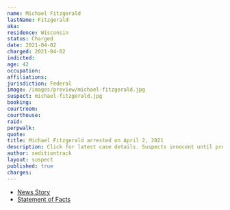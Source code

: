 ```yaml
---
name: Michael Fitzgerald
lastName: Fitzgerald
aka:
residence: Wisconsin
status: Charged
date: 2021-04-02
charged: 2021-04-02
indicted:
age: 42
occupation:
affiliations:
jurisdiction: Federal
image: /images/preview/michael-fitzgerald.jpg
suspect: michael-fitzgerald.jpg
booking:
courtroom:
courthouse:
raid:
perpwalk:
quote:
title: Michael Fitzgerald arrested on April 2, 2021
description: Click for latest case details. Suspects innocent until proven guilty.
author: seditiontrack
layout: suspect
published: true
charges:
---
```

- [News Story](https://madison.com/wsj/news/local/crime-and-courts/janesville-man-charged-for-alleged-role-in-u-s-capitol-riot-in-january/article_a3fcd5eb-9eec-54b3-a206-fda42d1dade0.html)
- [Statement of Facts](https://extremism.gwu.edu/sites/g/files/zaxdzs2191/f/Michael%20Fitzgerald%20Statement%20of%20Facts.pdf)
